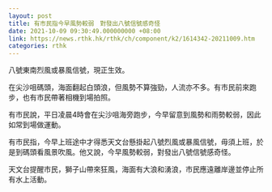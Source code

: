 ```yaml
---
layout: post
title: 有市民指今早風勢較弱　對發出八號信號感奇怪
date: 2021-10-09 09:30:49.000000000 +08:00
link: https://news.rthk.hk/rthk/ch/component/k2/1614342-20211009.htm
categories: rthk
---
```


八號東南烈風或暴風信號，現正生效。

在尖沙咀碼頭，海面翻起白頭浪，但風勢不算強勁，人流亦不多。有市民前來跑步，也有市民帶著相機到場拍照。

有市民說，平日凌晨4時會在尖沙咀海旁跑步，今早留意到風勢和雨勢較弱，因此如常到場做運動。

有市民指，今早上班途中才得悉天文台懸掛起八號烈風或暴風信號，毋須上班，於是到碼頭看風景吹風。他又說，今早風勢較弱，對發出八號信號感奇怪。

天文台提醒市民，獅子山帶來狂風，海面有大浪和湧浪，市民應遠離岸邊並停止所有水上活動。
